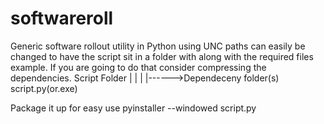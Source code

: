 # softwareroll
Generic software rollout utility in Python using UNC paths can easily be changed to have the script sit in a folder with along with the required files
example.  If you are going to do that consider compressing the dependencies.
Script Folder
|
|
|
|------>Dependeceny folder(s)
script.py(or.exe)

Package it up for easy use 
pyinstaller --windowed script.py
